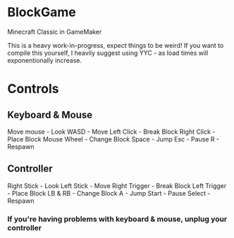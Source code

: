 # BlockGame
 Minecraft Classic in GameMaker

This is a heavy work-in-progress, expect things to be weird!
If you want to compile this yourself, I heavily suggest using YYC - as load times will exponentionally increase.

# Controls
## Keyboard & Mouse

Move mouse - Look
WASD - Move
Left Click - Break Block
Right Click - Place Block
Mouse Wheel - Change Block
Space - Jump
Esc - Pause
R - Respawn

## Controller
Right Stick - Look
Left Stick - Move
Right Trigger - Break Block
Left Trigger - Place Block
LB & RB - Change Block
A - Jump
Start - Pause
Select - Respawn

### If you're having problems with keyboard & mouse, unplug your controller
